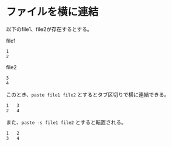 # ファイルを横に連結

以下のfile1、file2が存在するとする。

file1

```
1
2
```

file2

```
3
4
```

このとき、`paste file1 file2` とするとタブ区切りで横に連結できる。

```
1	3
2	4
```

また、`paste -s file1 file2` とすると転置される。

```
1	2
3	4
```
